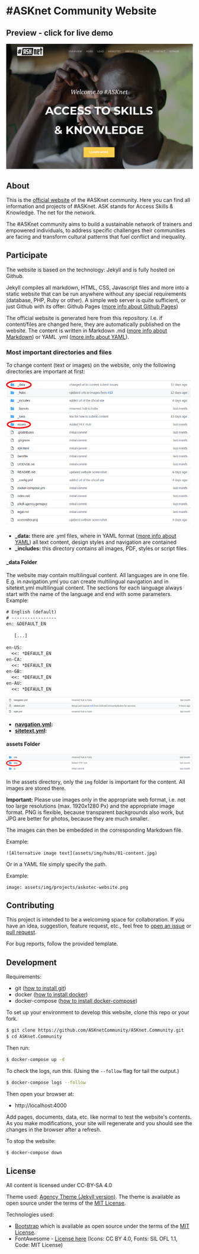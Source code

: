 # #ASKnet Community Website

## Preview - click for live demo

[![screenshot](/screenshot.png)][demo-page]

## About

This is the [official website][demo-page] of the #ASKnet community. Here you can find all information and projects of #ASKnet. ASK stands for Access Skills & Knowledge. The net for the network. 

The #ASKnet community aims to build a sustainable network of trainers and empowered individuals, to address specific challenges their communities are facing and transform cultural patterns that fuel conflict and inequality.

## Participate

The website is based on the technology: Jekyll and is fully hosted on Github.

Jekyll compiles all markdown, HTML, CSS, Javascript files and more into a static website that can be run anywhere without any special requirements (database, PHP, Ruby or other). A simple web server is quite sufficient, or just Github with its offer: Github Pages ([more info about Github Pages](https://pages.github.com/))

The official website is generated here from this repository. I.e. if content/files are changed here, they are automatically published on the website. The content is written in Markdown .md ([more info about Markdown](https://www.markdownguide.org/)) or YAML .yml ([more info about YAML](https://en.wikipedia.org/wiki/YAML)).

### Most important directories and files

To change content (text or images) on the website, only the following directories are important at first:

![readme-most-important-folders-overview](assets/img/readme-most-important-files-and-folders-overview.png)

- **_data:** there are .yml files, where in YAML format ([more info about YAML](https://en.wikipedia.org/wiki/YAML)) all text content, design styles and navigation are contained
- **_includes:** this directory contains all images, PDF, styles or script files

#### _data Folder

The website may contain multilingual content. All languages are in one file. E.g. in navigation.yml you can create multilingual navigation and in sitetext.yml multilingual content. The sections for each language always start with the name of the language and end with some parameters. Example:

```
# English (default)
# -----------------
en: &DEFAULT_EN

   [...]

en-US:
  <<: *DEFAULT_EN
en-CA:
  <<: *DEFAULT_EN
en-GB:
  <<: *DEFAULT_EN
en-AU:
  <<: *DEFAULT_EN
```

![readme-most-important-files-and-folders-data](assets/img/readme-most-important-files-and-folders-data.png)

- **[navgation.yml](_data/navigation.yml):** 
- **[sitetext.yml](_data/sitetext.yml):** 

#### assets Folder

![readme-most-important-files-and-folders-assets](assets/img/readme-most-important-files-and-folders-assets.png)

In the assets directory, only the `img` folder is important for the content. All images are stored there.

**Important:** Please use images only in the appropriate web format, i.e. not too large resolutions (max. 1920x1280 Px) and the appropriate image format. PNG is flexible, because transparent backgrounds also work, but JPG are better for photos, because they are much smaller.

The images can then be embedded in the corresponding Markdown file.

Example:

```
![Alternative image text](assets/img/hubs/01-content.jpg)
```

Or in a YAML file simply specify the path.

Example:

```
image: assets/img/projects/askotec-website.png
```

## Contributing

This project is intended to be a welcoming space for collaboration. If you have an idea, suggestion, feature request, etc., feel free to [open an issue](https://github.com/ASKnetCommunity/ASKnet.Community/issues) or [pull request](https://github.com/ASKnetCommunity/ASKnet.Community/pulls).

For bug reports, follow the provided template.

## Development

Requirements:

- git ([how to install git](https://git-scm.com/book/en/v2/Getting-Started-Installing-Git))
- docker ([how to install docker](https://docs.docker.com/get-docker/))
- docker-compose ([how to install docker-compose](https://docs.docker.com/compose/install/))

To set up your environment to develop this website, clone this repo or your fork.

```sh
$ git clone https://github.com/ASKnetCommunity/ASKnet.Community.git
$ cd ASKnet.Community
```

Then run:

```sh
$ docker-compose up -d
```

To check the logs, run this. (Using the `--follow` flag for tail the output.)

```sh
$ docker-compose logs --follow
```

Then open your browser at:

- http://localhost:4000

Add pages, documents, data, etc. like normal to test the website's contents. As you make modifications, your site will regenerate and you should see the changes in the browser after a refresh.

To stop the website:

```sh
$ docker-compose down
```

## License

All content is licensed under CC-BY-SA 4.0 

Theme used: [Agency Theme (Jekyll version)](https://github.com/raviriley/agency-jekyll-theme). The theme is available as open source under the terms of the [MIT License](https://opensource.org/licenses/MIT).

Technologies used: 
- [Bootstrap](https://getbootstrap.com/) which is available as open source under the terms of the [MIT License](https://opensource.org/licenses/MIT).
- FontAwesome - [License here](https://fontawesome.com/license/free)  (Icons: CC BY 4.0, Fonts: SIL OFL 1.1, Code: MIT License)


[demo-page]: https://asknetcommunity.github.io/ASKnet.Community/
